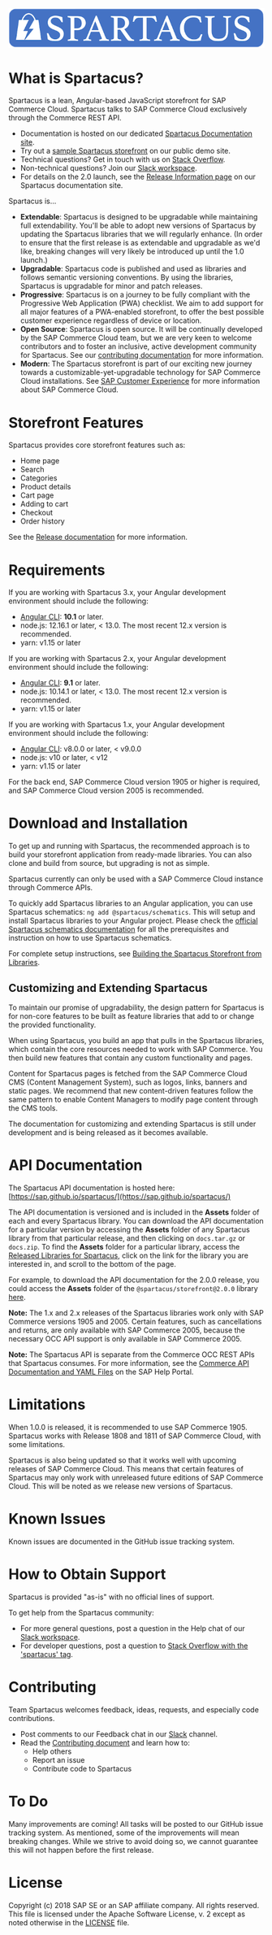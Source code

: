 ![JavaScript storefront (spartacus)](docs/assets/spartacus-blue.png)

# What is Spartacus?

Spartacus is a lean, Angular-based JavaScript storefront for SAP Commerce Cloud. Spartacus talks to SAP Commerce Cloud exclusively through the Commerce REST API.

- Documentation is hosted on our dedicated [Spartacus Documentation site](https://sap.github.io/spartacus-docs/).
- Try out a [sample Spartacus storefront](https://spartacus-demo.eastus.cloudapp.azure.com/) on our public demo site.
- Technical questions? Get in touch with us on [Stack Overflow](https://stackoverflow.com/questions/tagged/spartacus-storefront).
- Non-technical questions? Join our [Slack workspace](https://join.slack.com/t/spartacus-storefront/shared_invite/zt-jekftqo0-HP6xt6IF~ffVB2cGG66fcQ).
- For details on the 2.0 launch, see the [Release Information page](https://sap.github.io/spartacus-docs/release-information/) on our Spartacus documentation site.

Spartacus is...

- **Extendable**: Spartacus is designed to be upgradable while maintaining full extendability. You'll be able to adopt new versions of Spartacus by updating the Spartacus libraries that we will regularly enhance. (In order to ensure that the first release is as extendable and upgradable as we'd like, breaking changes will very likely be introduced up until the 1.0 launch.)
- **Upgradable**: Spartacus code is published and used as libraries and follows semantic versioning conventions. By using the libraries, Spartacus is upgradable for minor and patch releases.
- **Progressive**: Spartacus is on a journey to be fully compliant with the Progressive Web Application (PWA) checklist. We aim to add support for all major features of a PWA-enabled storefront, to offer the best possible customer experience regardless of device or location.
- **Open Source**: Spartacus is open source. It will be continually developed by the SAP Commerce Cloud team, but we are very keen to welcome contributors and to foster an inclusive, active development community for Spartacus. See our [contributing documentation](CONTRIBUTING.md) for more information.
- **Modern**: The Spartacus storefront is part of our exciting new journey towards a customizable-yet-upgradable technology for SAP Commerce Cloud installations. See [SAP Customer Experience](https://cx.sap.com/en/products/commerce) for more information about SAP Commerce Cloud.

# Storefront Features

Spartacus provides core storefront features such as:

- Home page
- Search
- Categories
- Product details
- Cart page
- Adding to cart
- Checkout
- Order history

See the [Release documentation](https://sap.github.io/spartacus-docs/release-information/) for more information.

# Requirements

If you are working with Spartacus 3.x, your Angular development environment should include the following:

- [Angular CLI](https://angular.io/): **10.1** or later.
- node.js: 12.16.1 or later, < 13.0. The most recent 12.x version is recommended.
- yarn: v1.15 or later

If you are working with Spartacus 2.x, your Angular development environment should include the following:

- [Angular CLI](https://angular.io/): **9.1** or later.
- node.js: 10.14.1 or later, < 13.0. The most recent 12.x version is recommended.
- yarn: v1.15 or later

If you are working with Spartacus 1.x, your Angular development environment should include the following:

- [Angular CLI](https://angular.io/): v8.0.0 or later, < v9.0.0
- node.js: v10 or later, < v12
- yarn: v1.15 or later

For the back end, SAP Commerce Cloud version 1905 or higher is required, and SAP Commerce Cloud version 2005 is recommended.

# Download and Installation

To get up and running with Spartacus, the recommended approach is to build your storefront application from ready-made libraries. You can also clone and build from source, but upgrading is not as simple.

Spartacus currently can only be used with a SAP Commerce Cloud instance through Commerce APIs.

To quickly add Spartacus libraries to an Angular application, you can use Spartacus schematics: `ng add @spartacus/schematics`. This will setup and install Spartacus libraries to your Angular project. Please check the [official Spartacus schematics documentation](https://sap.github.io/spartacus-docs/schematics/) for all the prerequisites and instruction on how to use Spartacus schematics.

For complete setup instructions, see [Building the Spartacus Storefront from Libraries](https://sap.github.io/spartacus-docs/building-the-spartacus-storefront-from-libraries/).

## Customizing and Extending Spartacus

To maintain our promise of upgradability, the design pattern for Spartacus is for non-core features to be built as feature libraries that add to or change the provided functionality.

When using Spartacus, you build an app that pulls in the Spartacus libraries, which contain the core resources needed to work with SAP Commerce. You then build new features that contain any custom functionality and pages.

Content for Spartacus pages is fetched from the SAP Commerce Cloud CMS (Content Management System), such as logos, links, banners and static pages. We recommend that new content-driven features follow the same pattern to enable Content Managers to modify page content through the CMS tools.

The documentation for customizing and extending Spartacus is still under development and is being released as it becomes available.

# API Documentation

The Spartacus API documentation is hosted here: [https://sap.github.io/spartacus/](https://sap.github.io/spartacus/)

The API documentation is versioned and is included in the **Assets** folder of each and every Spartacus library. You can download the API documentation for a particular version by accessing the **Assets** folder of any Spartacus library from that particular release, and then clicking on `docs.tar.gz` or `docs.zip`. To find the **Assets** folder for a particular library, access the [Released Libraries for Spartacus](https://github.com/SAP/spartacus/releases), click on the link for the library you are interested in, and scroll to the bottom of the page.

For example, to download the API documentation for the 2.0.0 release, you could access the **Assets** folder of the `@spartacus/storefront@2.0.0` library [here](https://github.com/SAP/spartacus/releases/tag/storefront-2.0.0).

**Note:** The 1.x and 2.x releases of the Spartacus libraries work only with SAP Commerce versions 1905 and 2005. Certain features, such as cancellations and returns, are only available with SAP Commerce 2005, because the necessary OCC API support is only available in SAP Commerce 2005.

**Note:** The Spartacus API is separate from the Commerce OCC REST APIs that Spartacus consumes. For more information, see the [Commerce API Documentation and YAML Files](https://help.sap.com/viewer/c5613bd3cc9942efb74d017b40eb0892/latest/en-US/18caa4b5c32c4bcf8b38c6260c0f30e8.html) on the SAP Help Portal.

# Limitations

When 1.0.0 is released, it is recommended to use SAP Commerce 1905. Spartacus works with Release 1808 and 1811 of SAP Commerce Cloud, with some limitations.

Spartacus is also being updated so that it works well with upcoming releases of SAP Commerce Cloud. This means that certain features of Spartacus may only work with unreleased future editions of SAP Commerce Cloud. This will be noted as we release new versions of Spartacus.

# Known Issues

Known issues are documented in the GitHub issue tracking system.

# How to Obtain Support

Spartacus is provided "as-is" with no official lines of support.

To get help from the Spartacus community:

- For more general questions, post a question in the Help chat of our [Slack workspace](https://join.slack.com/t/spartacus-storefront/shared_invite/zt-jekftqo0-HP6xt6IF~ffVB2cGG66fcQ).
- For developer questions, post a question to [Stack Overflow with the 'spartacus' tag](https://stackoverflow.com/questions/tagged/spartacus).

# Contributing

Team Spartacus welcomes feedback, ideas, requests, and especially code contributions.

- Post comments to our Feedback chat in our [Slack](https://join.slack.com/t/spartacus-storefront/shared_invite/zt-jekftqo0-HP6xt6IF~ffVB2cGG66fcQ) channel.
- Read the [Contributing document](CONTRIBUTING.md) and learn how to:
  - Help others
  - Report an issue
  - Contribute code to Spartacus

# To Do

Many improvements are coming! All tasks will be posted to our GitHub issue tracking system. As mentioned, some of the improvements will mean breaking changes. While we strive to avoid doing so, we cannot guarantee this will not happen before the first release.

# License

Copyright (c) 2018 SAP SE or an SAP affiliate company. All rights reserved.
This file is licensed under the Apache Software License, v. 2 except as noted otherwise in the [LICENSE](LICENSE) file.
